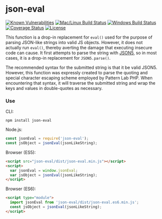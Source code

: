 # json-eval

[![Known Vulnerabilities][snyk-image]][snyk-url]
[![Mac/Linux Build Status][travis-image]][travis-url]
[![Windows Build Status][appveyor-image]][appveyor-url]
[![Coverage Status][coveralls-image]][coveralls-url]
[![License][license-image]][license-url]

This function is a drop-in replacement for `eval()` used for the purpose of 
parsing JSON-like strings into valid JS objects. However, it does not actually 
run `eval()`, thereby averting the damage that executing insecure code can 
cause. It first attempts to parse the string with [JSON5](http://json5.org), so 
in most cases, it is a drop-in replacement for `JSON5.parse()`.

The recommended syntax for the submitted string is that it be valid JSON5. 
However, this function was expressly created to parse the quoting and special 
character escaping scheme employed by Pattern Lab PHP. When encountering that 
syntax, it will traverse the submitted string and wrap the keys and values in 
double-quotes as necessary.

### Use

CLI:

```shell
npm install json-eval
```

Node.js:

```javascript
const jsonEval = require('json-eval');
const jsObject = jsonEval(jsonLikeString);
```

Browser (ES5):

```html
<script src="json-eval/dist/json-eval.min.js"></script>
<script>
  var jsonEval = window.jsonEval;
  var jsObject = jsonEval(jsonLikeString);
</script>
```

Browser (ES6):

```html
<script type="module">
  import jsonEval from 'json-eval/dist/json-eval.es6.min.js';
  const jsObject = jsonEval(jsonLikeString);
</script>
```

[snyk-image]: https://snyk.io/test/github/electric-eloquence/json-eval/master/badge.svg
[snyk-url]: https://snyk.io/test/github/electric-eloquence/json-eval/master

[travis-image]: https://img.shields.io/travis/electric-eloquence/json-eval/master.svg?label=mac%20%26%20linux
[travis-url]: https://travis-ci.org/electric-eloquence/json-eval

[appveyor-image]: https://img.shields.io/appveyor/ci/e2tha-e/json-eval/master.svg?label=windows
[appveyor-url]: https://ci.appveyor.com/project/e2tha-e/json-eval

[coveralls-image]: https://img.shields.io/coveralls/electric-eloquence/json-eval/master.svg
[coveralls-url]: https://coveralls.io/r/electric-eloquence/json-eval

[license-image]: https://img.shields.io/github/license/electric-eloquence/json-eval.svg
[license-url]: https://raw.githubusercontent.com/electric-eloquence/json-eval/master/LICENSE
